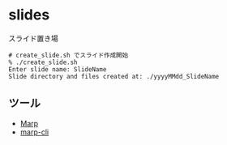 # slides
スライド置き場

```
# create_slide.sh でスライド作成開始
% ./create_slide.sh       
Enter slide name: SlideName
Slide directory and files created at: ./yyyyMMdd_SlideName
```

## ツール
- [Marp](https://marp.app/)
- [marp-cli](https://github.com/marp-team/marp-cli)